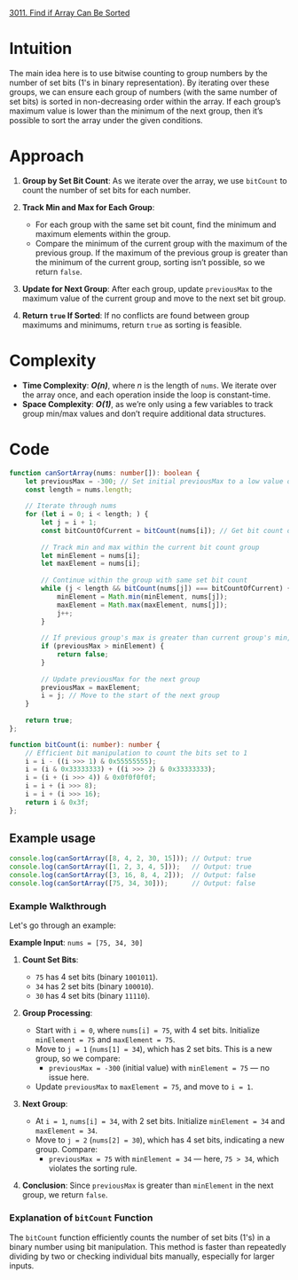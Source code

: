 [3011. Find if Array Can Be Sorted](https://leetcode.com/problems/find-if-array-can-be-sorted/)

# Intuition

The main idea here is to use bitwise counting to group numbers by the number of set bits (1's in binary representation). By iterating over these groups, we can ensure each group of numbers (with the same number of set bits) is sorted in non-decreasing order within the array. If each group’s maximum value is lower than the minimum of the next group, then it’s possible to sort the array under the given conditions.

# Approach

1. **Group by Set Bit Count**: As we iterate over the array, we use `bitCount` to count the number of set bits for each number.
  
2. **Track Min and Max for Each Group**:
   - For each group with the same set bit count, find the minimum and maximum elements within the group.
   - Compare the minimum of the current group with the maximum of the previous group. If the maximum of the previous group is greater than the minimum of the current group, sorting isn’t possible, so we return `false`.
  
3. **Update for Next Group**: After each group, update `previousMax` to the maximum value of the current group and move to the next set bit group.

4. **Return `true` If Sorted**: If no conflicts are found between group maximums and minimums, return `true` as sorting is feasible.

# Complexity

- **Time Complexity**: ***O(n)***, where *n* is the length of `nums`. We iterate over the array once, and each operation inside the loop is constant-time.
- **Space Complexity**: ***O(1)***, as we’re only using a few variables to track group min/max values and don’t require additional data structures.

# Code

```typescript
function canSortArray(nums: number[]): boolean {
    let previousMax = -300; // Set initial previousMax to a low value outside the input range
    const length = nums.length;
  
    // Iterate through nums
    for (let i = 0; i < length; ) {
        let j = i + 1;
        const bitCountOfCurrent = bitCount(nums[i]); // Get bit count of current element
      
        // Track min and max within the current bit count group
        let minElement = nums[i];
        let maxElement = nums[i];
      
        // Continue within the group with same set bit count
        while (j < length && bitCount(nums[j]) === bitCountOfCurrent) {
            minElement = Math.min(minElement, nums[j]);
            maxElement = Math.max(maxElement, nums[j]);
            j++;
        }
      
        // If previous group's max is greater than current group's min, return false
        if (previousMax > minElement) {
            return false;
        }
      
        // Update previousMax for the next group
        previousMax = maxElement;
        i = j; // Move to the start of the next group
    }
  
    return true;
};

function bitCount(i: number): number {
    // Efficient bit manipulation to count the bits set to 1
    i = i - ((i >>> 1) & 0x55555555);
    i = (i & 0x33333333) + ((i >>> 2) & 0x33333333);
    i = (i + (i >>> 4)) & 0x0f0f0f0f;
    i = i + (i >>> 8);
    i = i + (i >>> 16);
    return i & 0x3f;
};

```

## Example usage

```typescript
console.log(canSortArray([8, 4, 2, 30, 15])); // Output: true
console.log(canSortArray([1, 2, 3, 4, 5]));   // Output: true
console.log(canSortArray([3, 16, 8, 4, 2]));  // Output: false
console.log(canSortArray([75, 34, 30]));      // Output: false
```

### Example Walkthrough

Let's go through an example:

**Example Input**: `nums = [75, 34, 30]`

1. **Count Set Bits**:
   - `75` has 4 set bits (binary `1001011`).
   - `34` has 2 set bits (binary `100010`).
   - `30` has 4 set bits (binary `11110`).

2. **Group Processing**:
   - Start with `i = 0`, where `nums[i] = 75`, with 4 set bits. Initialize `minElement = 75` and `maxElement = 75`.
   - Move to `j = 1` (`nums[1] = 34`), which has 2 set bits. This is a new group, so we compare:
     - `previousMax = -300` (initial value) with `minElement = 75` — no issue here.
   - Update `previousMax` to `maxElement = 75`, and move to `i = 1`.

3. **Next Group**:
   - At `i = 1`, `nums[i] = 34`, with 2 set bits. Initialize `minElement = 34` and `maxElement = 34`.
   - Move to `j = 2` (`nums[2] = 30`), which has 4 set bits, indicating a new group. Compare:
     - `previousMax = 75` with `minElement = 34` — here, `75 > 34`, which violates the sorting rule.

4. **Conclusion**: Since `previousMax` is greater than `minElement` in the next group, we return `false`.

### Explanation of `bitCount` Function

The `bitCount` function efficiently counts the number of set bits (1's) in a binary number using bit manipulation. This method is faster than repeatedly dividing by two or checking individual bits manually, especially for larger inputs.